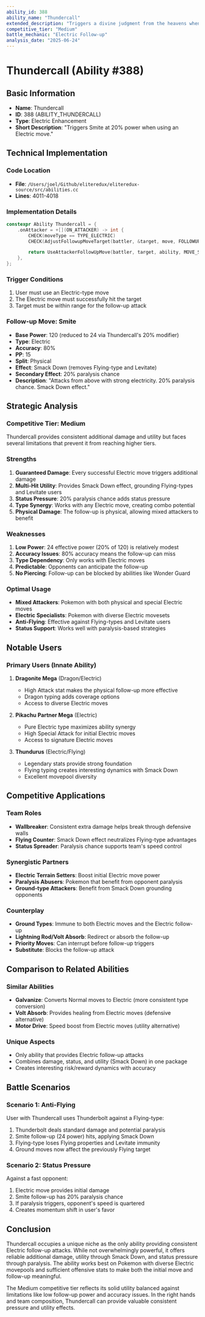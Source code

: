 ```yaml
---
ability_id: 388
ability_name: "Thundercall"
extended_description: "Triggers a divine judgment from the heavens when using Electric moves. After successfully landing an Electric-type attack, the user calls down Smite at 20% power, dealing additional Electric damage with paralysis chance and Smack Down effect to ground Flying-types and threaten aerial opponents."
competitive_tier: "Medium"
battle_mechanic: "Electric Follow-up"
analysis_date: "2025-06-24"
---
```


# Thundercall (Ability #388)

## Basic Information
- **Name**: Thundercall
- **ID**: 388 (ABILITY_THUNDERCALL)
- **Type**: Electric Enhancement
- **Short Description**: "Triggers Smite at 20% power when using an Electric move."

## Technical Implementation

### Code Location
- **File**: `/Users/joel/Github/eliteredux/eliteredux-source/src/abilities.cc`
- **Lines**: 4011-4018

### Implementation Details
```cpp
constexpr Ability Thundercall = {
    .onAttacker = +[](ON_ATTACKER) -> int {
        CHECK(moveType == TYPE_ELECTRIC)
        CHECK(AdjustFollowupMoveTarget(battler, &target, move, FOLLOWUP_STANDARD))

        return UseAttackerFollowUpMove(battler, target, ability, MOVE_SMITE, .2 * gBattleMoves[MOVE_SMITE].power);
    },
};
```

### Trigger Conditions
1. User must use an Electric-type move
2. The Electric move must successfully hit the target
3. Target must be within range for the follow-up attack

### Follow-up Move: Smite
- **Base Power**: 120 (reduced to 24 via Thundercall's 20% modifier)
- **Type**: Electric
- **Accuracy**: 80%
- **PP**: 15
- **Split**: Physical
- **Effect**: Smack Down (removes Flying-type and Levitate)
- **Secondary Effect**: 20% paralysis chance
- **Description**: "Attacks from above with strong electricity. 20% paralysis chance. Smack Down effect."

## Strategic Analysis

### Competitive Tier: Medium
Thundercall provides consistent additional damage and utility but faces several limitations that prevent it from reaching higher tiers.

### Strengths
1. **Guaranteed Damage**: Every successful Electric move triggers additional damage
2. **Multi-Hit Utility**: Provides Smack Down effect, grounding Flying-types and Levitate users
3. **Status Pressure**: 20% paralysis chance adds status pressure
4. **Type Synergy**: Works with any Electric move, creating combo potential
5. **Physical Damage**: The follow-up is physical, allowing mixed attackers to benefit

### Weaknesses
1. **Low Power**: 24 effective power (20% of 120) is relatively modest
2. **Accuracy Issues**: 80% accuracy means the follow-up can miss
3. **Type Dependency**: Only works with Electric moves
4. **Predictable**: Opponents can anticipate the follow-up
5. **No Piercing**: Follow-up can be blocked by abilities like Wonder Guard

### Optimal Usage
- **Mixed Attackers**: Pokemon with both physical and special Electric moves
- **Electric Specialists**: Pokemon with diverse Electric movesets
- **Anti-Flying**: Effective against Flying-types and Levitate users
- **Status Support**: Works well with paralysis-based strategies

## Notable Users

### Primary Users (Innate Ability)
1. **Dragonite Mega** (Dragon/Electric)
   - High Attack stat makes the physical follow-up more effective
   - Dragon typing adds coverage options
   - Access to diverse Electric moves

2. **Pikachu Partner Mega** (Electric)
   - Pure Electric type maximizes ability synergy  
   - High Special Attack for initial Electric moves
   - Access to signature Electric moves

3. **Thundurus** (Electric/Flying)
   - Legendary stats provide strong foundation
   - Flying typing creates interesting dynamics with Smack Down
   - Excellent movepool diversity

## Competitive Applications

### Team Roles
- **Wallbreaker**: Consistent extra damage helps break through defensive walls
- **Flying Counter**: Smack Down effect neutralizes Flying-type advantages
- **Status Spreader**: Paralysis chance supports team's speed control

### Synergistic Partners
- **Electric Terrain Setters**: Boost initial Electric move power
- **Paralysis Abusers**: Pokemon that benefit from opponent paralysis
- **Ground-type Attackers**: Benefit from Smack Down grounding opponents

### Counterplay
- **Ground Types**: Immune to both Electric moves and the Electric follow-up
- **Lightning Rod/Volt Absorb**: Redirect or absorb the follow-up
- **Priority Moves**: Can interrupt before follow-up triggers
- **Substitute**: Blocks the follow-up attack

## Comparison to Related Abilities

### Similar Abilities
- **Galvanize**: Converts Normal moves to Electric (more consistent type conversion)
- **Volt Absorb**: Provides healing from Electric moves (defensive alternative)
- **Motor Drive**: Speed boost from Electric moves (utility alternative)

### Unique Aspects
- Only ability that provides Electric follow-up attacks
- Combines damage, status, and utility (Smack Down) in one package
- Creates interesting risk/reward dynamics with accuracy

## Battle Scenarios

### Scenario 1: Anti-Flying
User with Thundercall uses Thunderbolt against a Flying-type:
1. Thunderbolt deals standard damage and potential paralysis
2. Smite follow-up (24 power) hits, applying Smack Down
3. Flying-type loses Flying properties and Levitate immunity
4. Ground moves now affect the previously Flying target

### Scenario 2: Status Pressure
Against a fast opponent:
1. Electric move provides initial damage
2. Smite follow-up has 20% paralysis chance
3. If paralysis triggers, opponent's speed is quartered
4. Creates momentum shift in user's favor

## Conclusion

Thundercall occupies a unique niche as the only ability providing consistent Electric follow-up attacks. While not overwhelmingly powerful, it offers reliable additional damage, utility through Smack Down, and status pressure through paralysis. The ability works best on Pokemon with diverse Electric movepools and sufficient offensive stats to make both the initial move and follow-up meaningful.

The Medium competitive tier reflects its solid utility balanced against limitations like low follow-up power and accuracy issues. In the right hands and team composition, Thundercall can provide valuable consistent pressure and utility effects.